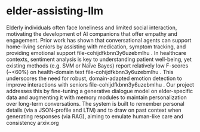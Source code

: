 # elder-assisting-llm

Elderly individuals often face loneliness and limited social interaction, motivating the development of AI companions that offer empathy and engagement. Prior work has shown that conversational agents can support home-living seniors by assisting with medication, symptom tracking, and providing emotional support
file-cohijdfkbnn3y6uzebmlhu
. In healthcare contexts, sentiment analysis is key to understanding patient well-being, yet existing methods (e.g. SVM or Naïve Bayes) report relatively low F-scores (~<60%) on health-domain text
file-cohijdfkbnn3y6uzebmlhu
. This underscores the need for robust, domain-adapted emotion detection to improve interactions with seniors
file-cohijdfkbnn3y6uzebmlhu
. Our project addresses this by fine-tuning a generative dialogue model on elder-specific data and augmenting it with memory modules to maintain personalization over long-term conversations. The system is built to remember personal details (via a JSON-profile and LTM) and to draw on past context when generating responses (via RAG), aiming to emulate human-like care and consistency
arxiv.org
